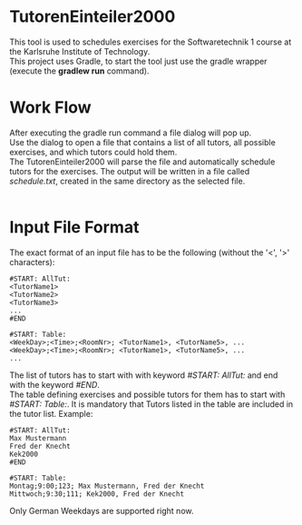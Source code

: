 # TutorenEinteiler2000
This tool is used to schedules exercises for the Softwaretechnik 1 course at the Karlsruhe Institute of Technology.<br/>
This project uses Gradle, to start the tool just use the gradle wrapper (execute the **gradlew run** command).

# Work Flow
After executing the gradle run command a file dialog will pop up.<br />
Use the dialog to open a file that contains a list of all tutors, all possible exercises, and which tutors could hold them.<br />
The TutorenEinteiler2000 will parse the file and automatically schedule tutors for the exercises. The output will be written in a file called *schedule.txt*, created in the same directory as the selected file.
<br />
<br />
# Input File Format
The exact format of an input file has to be the following (without the '<', '>' characters):
```
#START: AllTut:
<TutorName1>
<TutorName2>
<TutorName3>
...
#END

#START: Table:
<WeekDay>;<Time>;<RoomNr>; <TutorName1>, <TutorName5>, ...
<WeekDay>;<Time>;<RoomNr>; <TutorName1>, <TutorName5>, ... 
...
```
The list of tutors has to start with with keyword *#START: AllTut:* and end with the keyword *#END*.<br />
The table defining exercises and possible tutors for them has to start with *#START: Table:*.
It is mandatory that Tutors listed in the table are included in the tutor list.
Example:
```
#START: AllTut:
Max Mustermann
Fred der Knecht
Kek2000
#END

#START: Table:
Montag;9:00;123; Max Mustermann, Fred der Knecht
Mittwoch;9:30;111; Kek2000, Fred der Knecht
```
Only German Weekdays are supported right now.
